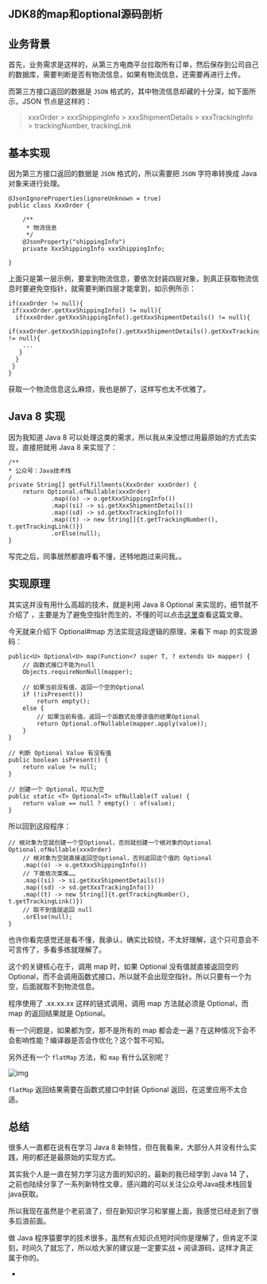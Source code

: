 ## JDK8的map和optional源码剖析



[
](https://mp.weixin.qq.com/s?__biz=MzI3ODcxMzQzMw==&mid=2247486559&idx=2&sn=0eebf45617fb7be5727712e22aac7fb6&scene=21#wechat_redirect)

## 业务背景

首先，业务需求是这样的，从第三方电商平台拉取所有订单，然后保存到公司自己的数据库，需要判断是否有物流信息，如果有物流信息，还需要再进行上传。

而第三方接口返回的数据是 `JSON` 格式的，其中物流信息却藏的十分深，如下面所示，JSON 节点是这样的：

> xxxOrder > xxxShippingInfo > xxxShipmentDetails > xxxTrackingInfo > trackingNumber, trackingLink

## 基本实现

因为第三方接口返回的数据是 `JSON` 格式的，所以需要把 `JSON` 字符串转换成 Java 对象来进行处理。

```
@JsonIgnoreProperties(ignoreUnknown = true)
public class XxxOrder {

    /**
     * 物流信息
     */
    @JsonProperty("shippingInfo")
    private XxxShippingInfo xxxShippingInfo;

}
```

上面只是第一层示例，要拿到物流信息，要依次封装四层对象，到真正获取物流信息时要避免空指针，就需要判断四层才能拿到，如示例所示：

```
if(xxxOrder != null){
 if(xxxOrder.getXxxShippingInfo() != null){
  if(xxxOrder.getXxxShippingInfo().getXxxShipmentDetails() != null){
   if(xxxOrder.getXxxShippingInfo().getXxxShipmentDetails().getXxxTrackingInfo() != null){
    ...
   }
  }
 }
}
```

获取一个物流信息这么麻烦，我也是醉了，这样写也太不优雅了。

## Java 8 实现

因为我知道 Java 8 可以处理这类的需求，所以我从来没想过用最原始的方式去实现，直接把就用 Java 8 来实现了：

```
/**
* 公众号：Java技术栈
/
private String[] getFulfillments(XxxOrder xxxOrder) {
    return Optional.ofNullable(xxxOrder)
            .map((o) -> o.getXxxShippingInfo())
            .map((si) -> si.getXxxShipmentDetails())
            .map((sd) -> sd.getXxxTrackingInfo())
            .map((t) -> new String[]{t.getTrackingNumber(), t.getTrackingLink()})
            .orElse(null);
}
```

写完之后，同事居然都直呼看不懂，还特地跑过来问我。。

## 实现原理

其实这并没有用什么高超的技术，就是利用 Java 8 Optional 来实现的，细节就不介绍了 ，主要是为了避免空指针而生的，不懂的可以点击[这里](https://mp.weixin.qq.com/s?__biz=MzI3ODcxMzQzMw==&mid=2247488192&idx=1&sn=258dff0d6b10266ba3e1a2adec4c0fdb&scene=21#wechat_redirect)查看这篇文章。

今天就来介绍下 Optional#map 方法实现这段逻辑的原理，来看下 map 的实现源码：

```
public<U> Optional<U> map(Function<? super T, ? extends U> mapper) {
    // 函数式接口不能为null
    Objects.requireNonNull(mapper);
    
    // 如果当前没有值，返回一个空的Optional
    if (!isPresent())
        return empty();
    else {
        // 如果当前有值，返回一个函数式处理该值的结果Optional
        return Optional.ofNullable(mapper.apply(value));
    }
}

// 判断 Optional Value 有没有值
public boolean isPresent() {
    return value != null;
}

// 创建一个 Optional，可以为空
public static <T> Optional<T> ofNullable(T value) {
    return value == null ? empty() : of(value);
}
```

所以回到这段程序：

```
// 根对象为空就创建一个空Optional，否则就创建一个根对象的Optional
Optional.ofNullable(xxxOrder)
    // 根对象为空就直接返回空Optional，否则返回这个值的 Optional
    .map((o) -> o.getXxxShippingInfo())
    // 下面依次类推……
    .map((si) -> si.getXxxShipmentDetails())
    .map((sd) -> sd.getXxxTrackingInfo())
    .map((t) -> new String[]{t.getTrackingNumber(), t.getTrackingLink()})
    // 取不到值就返回 null
    .orElse(null);
}
```

也许你看完感觉还是看不懂，我承认，确实比较绕，不太好理解，这个只可意会不可言传了，多看多练就理解了。

这个的关键核心在于，调用 map 时，如果 Optional 没有值就直接返回空的 Optional，而不会调用函数式接口，所以就不会出现空指针。所以只要有一个为空，后面就取不到物流信息。

程序使用了 .xx.xx.xx 这样的链式调用，调用 map 方法就必须是 Optional，而 map 的返回结果就是 Optional。

有一个问题是，如果都为空，那不是所有的 map 都会走一遍？在这种情况下会不会影响性能？编译器是否会作优化？这个暂不可知。

另外还有一个 `flatMap` 方法，和 `map` 有什么区别呢？

![img](https://mmbiz.qpic.cn/mmbiz_png/TNUwKhV0JpRvXhAERVVpW1tR0aweRgEFuibRPJnibgkI4mwHPIo4nswWxGJlRMY0InicxZb3ocNYsn5xES3BSQjDg/640?wx_fmt=png&tp=webp&wxfrom=5&wx_lazy=1&wx_co=1)

`flatMap` 返回结果需要在函数式接口中封装 Optional 返回，在这里应用不太合适。

## 总结

很多人一直都在说有在学习 Java 8 新特性，但在我看来，大部分人并没有什么实践，用的都还是最原始的实现方式。

其实我个人是一直在努力学习这方面的知识的，最新的我已经学到 Java 14 了，之前也陆续分享了一系列新特性文章，感兴趣的可以关注公众号Java技术栈回复java获取。

所以我现在虽然是个老前浪了，但在新知识学习和掌握上面，我感觉已经走到了很多后浪前面。

做 Java 程序猿要学的技术很多，虽然有点知识点短时间你是理解了，但肯定不深刻，时间久了就忘了，所以给大家的建议是一定要实战 + 阅读源码，这样才真正属于你的。

- 
